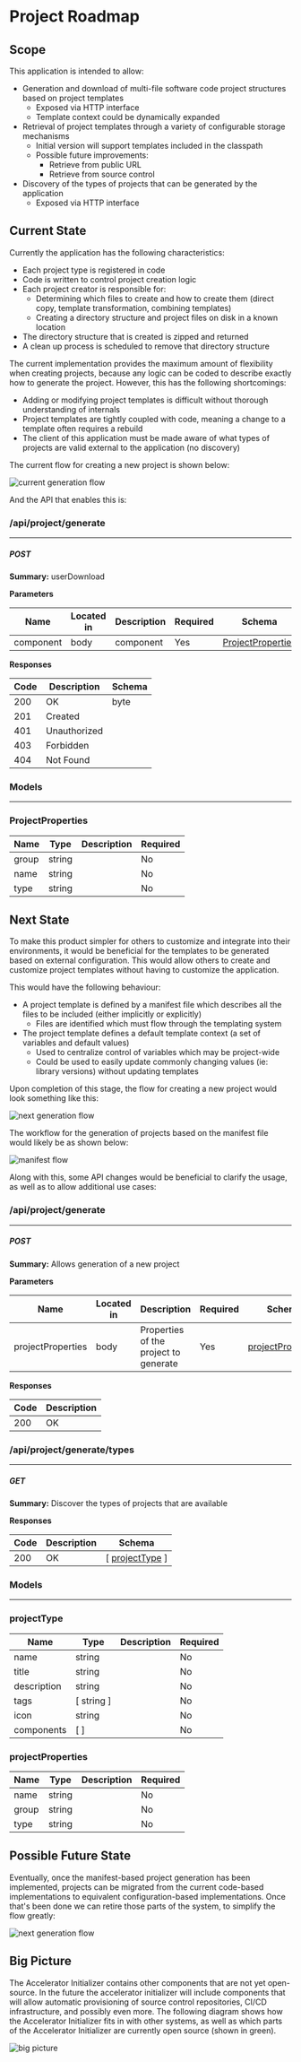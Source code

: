 # Project Roadmap

## Scope

This application is intended to allow:
- Generation and download of multi-file software code project structures based on project templates
  - Exposed via HTTP interface
  - Template context could be dynamically expanded
- Retrieval of project templates through a variety of configurable storage mechanisms
  - Initial version will support templates included in the classpath
  - Possible future improvements:
    - Retrieve from public URL
    - Retrieve from source control 
- Discovery of the types of projects that can be generated by the application
  - Exposed via HTTP interface

## Current State

Currently the application has the following characteristics:
- Each project type is registered in code
- Code is written to control project creation logic
- Each project creator is responsible for:
  - Determining which files to create and how to create them (direct copy, template transformation, combining templates)
  - Creating a directory structure and project files on disk in a known location
- The directory structure that is created is zipped and returned
- A clean up process is scheduled to remove that directory structure

The current implementation provides the maximum amount of flexibility when creating projects, because any logic can be coded to describe exactly how to generate the project. However, this has the following shortcomings:
- Adding or modifying project templates is difficult without thorough understanding of internals
- Project templates are tightly coupled with code, meaning a change to a template often requires a rebuild
- The client of this application must be made aware of what types of projects are valid external to the application (no discovery)
 
The current flow for creating a new project is shown below:

![current generation flow](docs/Stage1.png)

And the API that enables this is:

### /api/project/generate
---
##### ***POST***
**Summary:** userDownload

**Parameters**

| Name | Located in | Description | Required | Schema |
| ---- | ---------- | ----------- | -------- | ---- |
| component | body | component | Yes | [ProjectProperties](#projectproperties) |

**Responses**

| Code | Description | Schema |
| ---- | ----------- | ------ |
| 200 | OK | byte |
| 201 | Created |  |
| 401 | Unauthorized |  |
| 403 | Forbidden |  |
| 404 | Not Found |  |

### Models
---

### ProjectProperties  

| Name | Type | Description | Required |
| ---- | ---- | ----------- | -------- |
| group | string |  | No |
| name | string |  | No |
| type | string |  | No |

## Next State

To make this product simpler for others to customize and integrate into their environments, it would be beneficial for the templates to be generated based on external configuration. This would allow others to create and customize project templates without having to customize the application.

This would have the following behaviour:
- A project template is defined by a manifest file which describes all the files to be included (either implicitly or explicitly)
  - Files are identified which must flow through the templating system
- The project template defines a default template context (a set of variables and default values)
  - Used to centralize control of variables which may be project-wide
  - Could be used to easily update commonly changing values (ie: library versions) without updating templates

Upon completion of this stage, the flow for creating a new project would look something like this:

![next generation flow](docs/Stage2.png)

The workflow for the generation of projects based on the manifest file would likely be as shown below:

![manifest flow](docs/ManifestFlow.png)

Along with this, some API changes would be beneficial to clarify the usage, as well as to allow additional use cases:


### /api/project/generate
---
##### ***POST***
**Summary:** Allows generation of a new project

**Parameters**

| Name | Located in | Description | Required | Schema |
| ---- | ---------- | ----------- | -------- | ---- |
| projectProperties | body | Properties of the project to generate | Yes | [projectProperties](#projectproperties) |

**Responses**

| Code | Description |
| ---- | ----------- |
| 200 | OK |

### /api/project/generate/types
---
##### ***GET***
**Summary:** Discover the types of projects that are available

**Responses**

| Code | Description | Schema |
| ---- | ----------- | ------ |
| 200 | OK | [ [projectType](#projecttype) ] |

### Models
---

### projectType  

| Name | Type | Description | Required |
| ---- | ---- | ----------- | -------- |
| name | string |  | No |
| title | string |  | No |
| description | string |  | No |
| tags | [ string ] |  | No |
| icon | string |  | No |
| components | [  ] |  | No |

### projectProperties  

| Name | Type | Description | Required |
| ---- | ---- | ----------- | -------- |
| name | string |  | No |
| group | string |  | No |
| type | string |  | No |

## Possible Future State

Eventually, once the manifest-based project generation has been implemented, projects can be migrated from the current code-based implementations to equivalent configuration-based implementations. Once that's been done we can retire those parts of the system, to simplify the flow greatly:

![next generation flow](docs/Stage3.png)

## Big Picture

The Accelerator Initializer contains other components that are not yet open-source. In the future the accelerator initializer will include components that will allow automatic provisioning of source control repositories, CI/CD infrastructure, and possibly even more. The following diagram shows how the Accelerator Initializer fits in with other systems, as well as which parts of the Accelerator Initializer are currently open source (shown in green).

![big picture](docs/BigPicture.png)